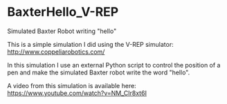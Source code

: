 # BaxterHello_V-REP
Simulated Baxter Robot writing "hello"

This is a simple simulation I did using the V-REP simulator:
http://www.coppeliarobotics.com/

In this simulation I use an external Python script to control the position of a pen and make the simulated Baxter robot write the word "hello".  

A video from this simulation is available here:  
https://www.youtube.com/watch?v=NM_CIr8xt6I
